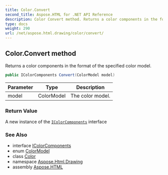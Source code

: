 ```yaml
---
title: Color.Convert
second_title: Aspose.HTML for .NET API Reference
description: Color Convert method. Returns a color components in the format of the specified color model
type: docs
weight: 290
url: /net/aspose.html.drawing/color/convert/
---
```

## Color.Convert method

Returns a color components in the format of the specified color model.

```csharp
public IColorComponents Convert(ColorModel model)
```

| Parameter | Type | Description |
| --- | --- | --- |
| model | ColorModel | The color model. |

### Return Value

A new instance of the [`IColorComponents`](../../icolorcomponents/) interface

### See Also

* interface [IColorComponents](../../icolorcomponents/)
* enum [ColorModel](../../colormodel/)
* class [Color](../)
* namespace [Aspose.Html.Drawing](../../../aspose.html.drawing/)
* assembly [Aspose.HTML](../../../)
